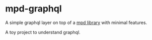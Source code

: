 # mpd-graphql

A simple graphql layer on top of a [mpd library](https://github.com/fhs/gompd) with minimal features.

A toy project to understand graphql.
